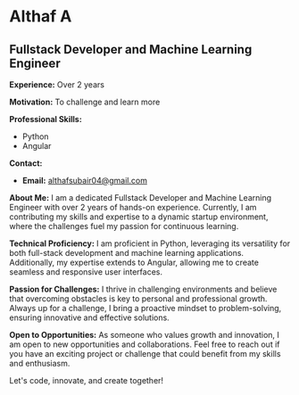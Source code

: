 # Althaf A

## Fullstack Developer and Machine Learning Engineer

**Experience:** Over 2 years

**Motivation:** To challenge and learn more

**Professional Skills:**
- Python
- Angular

**Contact:**
- **Email:** althafsubair04@gmail.com

**About Me:**
I am a dedicated Fullstack Developer and Machine Learning Engineer with over 2 years of hands-on experience. Currently, I am contributing my skills and expertise to a dynamic startup environment, where the challenges fuel my passion for continuous learning.

**Technical Proficiency:**
I am proficient in Python, leveraging its versatility for both full-stack development and machine learning applications. Additionally, my expertise extends to Angular, allowing me to create seamless and responsive user interfaces.

**Passion for Challenges:**
I thrive in challenging environments and believe that overcoming obstacles is key to personal and professional growth. Always up for a challenge, I bring a proactive mindset to problem-solving, ensuring innovative and effective solutions.

**Open to Opportunities:**
As someone who values growth and innovation, I am open to new opportunities and collaborations. Feel free to reach out if you have an exciting project or challenge that could benefit from my skills and enthusiasm.

Let's code, innovate, and create together!


<!---
Althaf-workspace/Althaf-workspace is a ✨ special ✨ repository because its `README.md` (this file) appears on your GitHub profile.
You can click the Preview link to take a look at your changes.
--->
